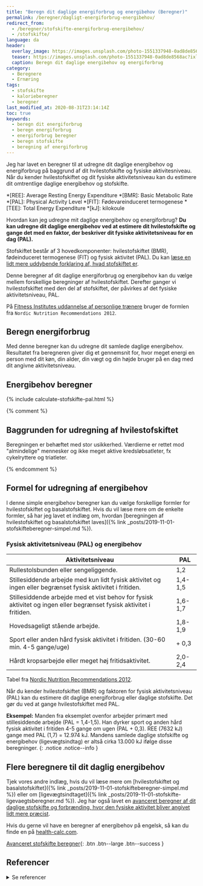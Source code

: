 ```yaml
---
title: "Beregn dit daglige energiforbrug og energibehov (Beregner)"
permalink: /beregner/dagligt-energiforbrug-energibehov/
redirect_from:
  - /beregner/stofskifte-energiforbrug-energibehov/
  - /stofskifte/
language: da
header:
  overlay_image: https://images.unsplash.com/photo-1551337948-0ad8de8568ac?ixlib=rb-1.2.1&ixid=eyJhcHBfaWQiOjEyMDd9&auto=format&fit=crop&height=630&w=1200&q=10
  teaser: https://images.unsplash.com/photo-1551337948-0ad8de8568ac?ixlib=rb-1.2.1&ixid=eyJhcHBfaWQiOjEyMDd9&auto=format&fit=crop&height=300&w=400&q=10
  caption: Beregn dit daglige energibehov og energiforbrug
category:
  - Beregnere
  - Ernæring
tags:
  - stofskifte
  - kalorieberegner
  - beregner
last_modified_at: 2020-08-31T23:14:14Z
toc: true
keywords:
  - beregn dit energiforbrug
  - beregn energiforbrug
  - energiforbrug beregner
  - beregn stofskifte
  - beregning af energiforbrug
---
```


Jeg har lavet en beregner til at udregne dit daglige energibehov og energiforbrug på baggrund af dit hvilestofskifte og fysiske aktivitesniveau. Når du kender hvilestofskiftet og dit fysiske aktivitetsniveau kan du estimere dit omtrentlige daglige energibehov og stofskifte.

*[REE]: Average Resting Energy Expenditure
*[BMR]: Basic Metabolic Rate
*[PAL]: Physical Activity Level
*[FIT]: Fødevareinduceret termogenese
*[TEE]: Total Energy Expenditure
*[kJ]: kilokoule

Hvordan kan jeg udregne mit daglige energibehov og energiforbrug? **Du kan udregne dit daglige energibehov ved at estimere dit hvilestofskifte og gange det med en faktor, der beskriver dit fysiske aktivitetsniveau for en dag (PAL).**

Stofskiftet består af 3 hovedkomponenter: hvilestofskiftet (BMR), fødeinduceret termogenese (FIT) og fysisk aktivitet (PAL). Du kan [læse en lidt mere uddybende forklaring af, hvad stofskiftet er](/beregner/dagligt-stofskifte-og-forbraending/).

Denne beregner af dit daglige energiforbrug og energibehov kan du vælge mellem forskellige beregninger af hvilestofskiftet. Derefter ganger vi hvilestofskiftet med den del af stofskiftet, der påvirkes af det fysiske aktivitetsniveau, PAL.

På [Fitness Institutes uddannelse af personlige trænere](https://fitness-institute.dk/) bruger de formlen fra `Nordic Nutrition Recommendations 2012`.

## Beregn energiforbrug

Med denne beregner kan du udregne dit samlede daglige energibehov. Resultatet fra beregneren giver dig et gennemsnit for, hvor meget energi en person med dit køn, din alder, din vægt og din højde bruger på en dag med dit angivne aktivitetsniveau.

## Energibehov beregner

{% include calculate-stofskifte-pal.html %}

{% comment %}

## Baggrunden for udregning af hvilestofskiftet

Beregningen er behæftet med stor usikkerhed. Værdierne er rettet mod "almindelige" mennesker og ikke meget aktive kredsløbsatleter, fx cykelryttere og triatleter.

{% endcomment %}

## Formel for udregning af energibehov

I denne simple energibehov beregner kan du vælge forskellige formler for hvilestofskiftet og basalstofskiftet. Hvis du vil læse mere om de enkelte formler, så har jeg lavet et indlæg om, hvordan [beregningen af hvilestofskiftet og basalstofskiftet laves]({% link _posts/2019-11-01-stofskifteberegner-simpel.md %}).

### Fysisk aktivitetsniveau (PAL) og energibehov

| Aktivitetsniveau	                                                                                                  | PAL     |
|---------------------------------------------------------------------------------------------------------------------|---------|
| Rullestolsbunden eller sengeliggende.	                                                                              | 1,2     |
| Stillesiddende arbejde med kun lidt fysisk aktivitet og ingen eller begrænset fysisk aktivitet i fritiden.	        | 1,4-1,5 |
| Stillesiddende arbejde med et vist behov for fysisk aktivitet og ingen eller begrænset fysisk aktivitet i fritiden.	| 1,6-1,7 |
| Hovedsageligt stående arbejde.	                                                                                    | 1,8-1,9 |
| Sport eller anden hård fysisk aktivitet i fritiden. (30-60 min. 4-5 gange/uge)	                                    | + 0,3   |
| Hårdt kropsarbejde eller meget høj fritidsaktivitet.	                                                              | 2,0-2,4 |

Tabel fra [Nordic Nutrition Recommendations 2012](https://www.norden.org/en/publication/nordic-nutrition-recommendations-2012).

Når du kender hvilestofskiftet (BMR) og faktoren for fysisk aktivitetsniveau (PAL) kan du estimere dit daglige energiforbrug eller daglige stofskifte. Det gør du ved at gange hvilestofskiftet med PAL.

**Eksempel:** Manden fra eksemplet ovenfor arbejder primært med stillesiddende arbejde (PAL = 1,4-1,5). Han dyrker sport og anden hård fysisk aktivitet i fritiden 4-5 gange om ugen (PAL + 0,3). REE (7632 kJ) gange med PAL (1,7) = 12.974 kJ. Mandens samlede daglige stofskifte og energibehov (ligevægtsindtag) er altså cirka 13.000 kJ ifølge disse beregninger.
{: .notice .notice--info }

## Flere beregnere til dit daglig energibehov

Tjek vores andre indlæg, hvis du vil læse mere om [hvilestofskiftet og basalstofskiftet]({% link _posts/2019-11-01-stofskifteberegner-simpel.md %}) eller om [ligevægtsindtaget]({% link _posts/2019-11-01-stofskifte-ligevaegtsberegner.md %}). Jeg har også lavet en [avanceret beregner af dit daglige stofskifte og forbrænding, hvor den fysiske aktivitet bliver angivet lidt mere præcist](/beregner/dagligt-stofskifte-og-forbraending/).

Hvis du gerne vil have en beregner af energibehov på engelsk, så kan du finde en på [health-calc.com](https://www.health-calc.com/diet/energy-expenditure-advanced).

[Avanceret stofskifte beregner](/beregner/dagligt-stofskifte-og-forbraending/){: .btn .btn--large .btn--success }

## Referencer

<details markdown="1">
  <summary>Se referencer</summary>

- [Nordic Nutrition Recommendations 2012](https://www.norden.org/en/publication/nordic-nutrition-recommendations-2012)
</details>

